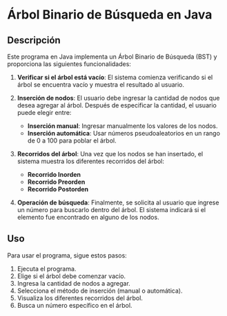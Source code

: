 # Árbol Binario de Búsqueda en Java

## Descripción

Este programa en Java implementa un Árbol Binario de Búsqueda (BST) y proporciona las siguientes funcionalidades:

1. **Verificar si el árbol está vacío**: El sistema comienza verificando si el árbol se encuentra vacío y muestra el resultado al usuario.

2. **Inserción de nodos**: El usuario debe ingresar la cantidad de nodos que desea agregar al árbol. Después de especificar la cantidad, el usuario puede elegir entre:
   - **Inserción manual**: Ingresar manualmente los valores de los nodos.
   - **Inserción automática**: Usar números pseudoaleatorios en un rango de 0 a 100 para poblar el árbol.

3. **Recorridos del árbol**: Una vez que los nodos se han insertado, el sistema muestra los diferentes recorridos del árbol:
   - **Recorrido Inorden**
   - **Recorrido Preorden**
   - **Recorrido Postorden**

4. **Operación de búsqueda**: Finalmente, se solicita al usuario que ingrese un número para buscarlo dentro del árbol. El sistema indicará si el elemento fue encontrado en alguno de los nodos.

## Uso

Para usar el programa, sigue estos pasos:

1. Ejecuta el programa.
2. Elige si el árbol debe comenzar vacío.
3. Ingresa la cantidad de nodos a agregar.
4. Selecciona el método de inserción (manual o automática).
5. Visualiza los diferentes recorridos del árbol.
6. Busca un número específico en el árbol.
